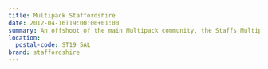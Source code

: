 ```yaml
---
title: Multipack Staffordshire
date: 2012-04-16T19:00:00+01:00
summary: An offshoot of the main Multipack community, the Staffs Multipack is a group of web professionals and tech enthusiasts from the South Staffordshire area.
location:
  postal-code: ST19 5AL
brand: staffordshire
---
```

